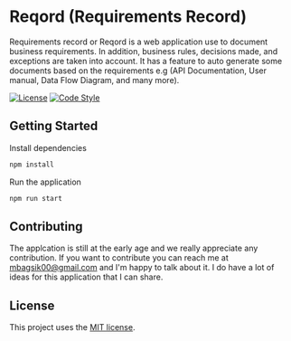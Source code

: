 # Reqord (Requirements Record)

Requirements record or Reqord is a web application use to document business requirements. In addition, business rules, decisions made, and exceptions are taken into account. It has a feature to auto generate some documents based on the requirements e.g (API Documentation, User manual, Data Flow Diagram, and many more). 

[![License](https://camo.githubusercontent.com/11ead5f9f63a32c56b6558ec9cbfb25540fd265b6fbab25b51cb6925d2519ddb/68747470733a2f2f696d672e736869656c64732e696f2f6e706d2f6c2f657870726573732e737667)](https://github.com/TarikHuber/react-most-wanted/master/LICENSE) [![Code Style](https://camo.githubusercontent.com/c0486311910977832125780d8ef9ac681614939bd1b9328678007156a4648896/68747470733a2f2f696d672e736869656c64732e696f2f62616467652f636f64655f7374796c652d70726574746965722d6666363962342e7376673f7374796c653d666c61742d737175617265)](https://github.com/prettier/prettier)

## Getting Started

Install dependencies

```sh
npm install
```

Run the application

```sh
npm run start
```

## Contributing

The applcation is still at the early age and we really appreciate any contribution. If you want to contribute you can reach me at mbagsik00@gmail.com and I'm happy to talk about it. I do have a lot of ideas for this application that I can share.

## License

 This project uses the [MIT license](https://github.com/mbagsik00/reqord/blob/main/LICENSE).
